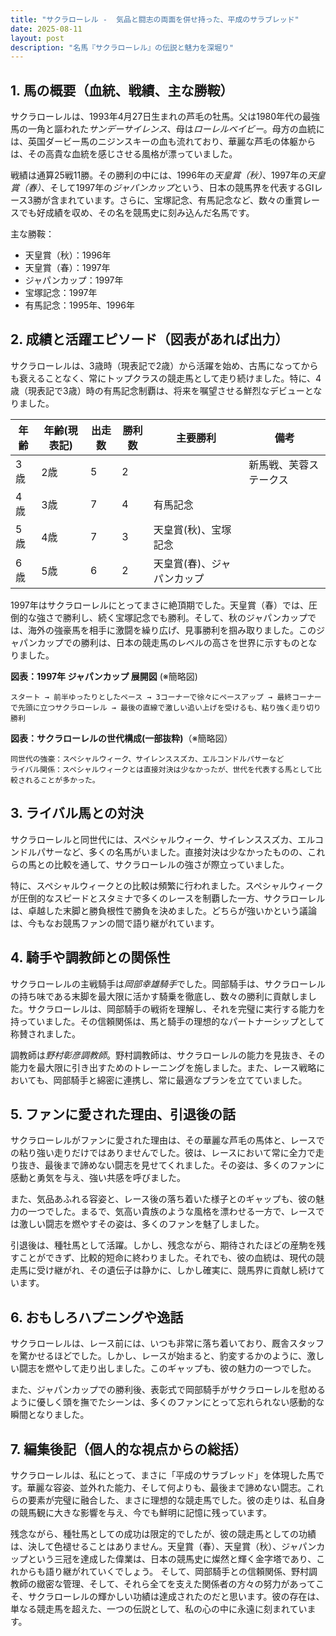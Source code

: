 ```yaml
---
title: "サクラローレル -  気品と闘志の両面を併せ持った、平成のサラブレッド"
date: 2025-08-11
layout: post
description: "名馬『サクラローレル』の伝説と魅力を深堀り"
---
```


## 1. 馬の概要（血統、戦績、主な勝鞍）

サクラローレルは、1993年4月27日生まれの芦毛の牡馬。父は1980年代の最強馬の一角と謳われた*サンデーサイレンス*、母は*ローレルベイビー*。母方の血統には、英国ダービー馬のニジンスキーの血も流れており、華麗な芦毛の体躯からは、その高貴な血統を感じさせる風格が漂っていました。

戦績は通算25戦11勝。その勝利の中には、1996年の*天皇賞（秋）*、1997年の*天皇賞（春）*、そして1997年の*ジャパンカップ*という、日本の競馬界を代表するGIレース3勝が含まれています。さらに、宝塚記念、有馬記念など、数々の重賞レースでも好成績を収め、その名を競馬史に刻み込んだ名馬です。

主な勝鞍：

* 天皇賞（秋）：1996年
* 天皇賞（春）：1997年
* ジャパンカップ：1997年
* 宝塚記念：1997年
* 有馬記念：1995年、1996年


## 2. 成績と活躍エピソード（図表があれば出力）

サクラローレルは、3歳時（現表記で2歳）から活躍を始め、古馬になってからも衰えることなく、常にトップクラスの競走馬として走り続けました。特に、4歳（現表記で3歳）時の有馬記念制覇は、将来を嘱望させる鮮烈なデビューとなりました。

| 年齢 | 年齢(現表記) | 出走数 | 勝利数 | 主要勝利 | 備考 |
|---|---|---|---|---|---|
| 3歳 | 2歳 | 5 | 2 |  | 新馬戦、芙蓉ステークス |
| 4歳 | 3歳 | 7 | 4 | 有馬記念 |  |
| 5歳 | 4歳 | 7 | 3 | 天皇賞(秋)、宝塚記念 |  |
| 6歳 | 5歳 | 6 | 2 | 天皇賞(春)、ジャパンカップ |  |


1997年はサクラローレルにとってまさに絶頂期でした。天皇賞（春）では、圧倒的な強さで勝利し、続く宝塚記念でも勝利。そして、秋のジャパンカップでは、海外の強豪馬を相手に激闘を繰り広げ、見事勝利を掴み取りました。このジャパンカップでの勝利は、日本の競走馬のレベルの高さを世界に示すものとなりました。


**図表：1997年 ジャパンカップ 展開図** (※簡略図)

```
スタート → 前半ゆったりとしたペース → 3コーナーで徐々にペースアップ → 最終コーナーで先頭に立つサクラローレル → 最後の直線で激しい追い上げを受けるも、粘り強く走り切り勝利
```

**図表：サクラローレルの世代構成(一部抜粋)**（※簡略図）

```
同世代の強豪：スペシャルウィーク、サイレンススズカ、エルコンドルパサーなど
ライバル関係：スペシャルウィークとは直接対決は少なかったが、世代を代表する馬として比較されることが多かった。
```


## 3. ライバル馬との対決

サクラローレルと同世代には、スペシャルウィーク、サイレンススズカ、エルコンドルパサーなど、多くの名馬がいました。直接対決は少なかったものの、これらの馬との比較を通して、サクラローレルの強さが際立っていました。

特に、スペシャルウィークとの比較は頻繁に行われました。スペシャルウィークが圧倒的なスピードとスタミナで多くのレースを制覇した一方、サクラローレルは、卓越した末脚と勝負根性で勝負を決めました。どちらが強いかという議論は、今もなお競馬ファンの間で語り継がれています。


## 4. 騎手や調教師との関係性

サクラローレルの主戦騎手は*岡部幸雄騎手*でした。岡部騎手は、サクラローレルの持ち味である末脚を最大限に活かす騎乗を徹底し、数々の勝利に貢献しました。サクラローレルは、岡部騎手の戦術を理解し、それを完璧に実行する能力を持っていました。その信頼関係は、馬と騎手の理想的なパートナーシップとして称賛されました。

調教師は*野村彰彦調教師*。野村調教師は、サクラローレルの能力を見抜き、その能力を最大限に引き出すためのトレーニングを施しました。また、レース戦略においても、岡部騎手と綿密に連携し、常に最適なプランを立てていました。


## 5. ファンに愛された理由、引退後の話

サクラローレルがファンに愛された理由は、その華麗な芦毛の馬体と、レースでの粘り強い走りだけではありませんでした。彼は、レースにおいて常に全力で走り抜き、最後まで諦めない闘志を見せてくれました。その姿は、多くのファンに感動と勇気を与え、強い共感を呼びました。

また、気品あふれる容姿と、レース後の落ち着いた様子とのギャップも、彼の魅力の一つでした。まるで、気高い貴族のような風格を漂わせる一方で、レースでは激しい闘志を燃やすその姿は、多くのファンを魅了しました。

引退後は、種牡馬として活躍。しかし、残念ながら、期待されたほどの産駒を残すことができず、比較的短命に終わりました。それでも、彼の血統は、現代の競走馬に受け継がれ、その遺伝子は静かに、しかし確実に、競馬界に貢献し続けています。


## 6. おもしろハプニングや逸話

サクラローレルは、レース前には、いつも非常に落ち着いており、厩舎スタッフを驚かせるほどでした。しかし、レースが始まると、豹変するかのように、激しい闘志を燃やして走り出しました。このギャップも、彼の魅力の一つでした。

また、ジャパンカップでの勝利後、表彰式で岡部騎手がサクラローレルを慰めるように優しく頭を撫でたシーンは、多くのファンにとって忘れられない感動的な瞬間となりました。


## 7. 編集後記（個人的な視点からの総括）

サクラローレルは、私にとって、まさに「平成のサラブレッド」を体現した馬です。華麗な容姿、並外れた能力、そして何よりも、最後まで諦めない闘志。これらの要素が完璧に融合した、まさに理想的な競走馬でした。彼の走りは、私自身の競馬観に大きな影響を与え、今でも鮮明に記憶に残っています。

残念ながら、種牡馬としての成功は限定的でしたが、彼の競走馬としての功績は、決して色褪せることはありません。天皇賞（春）、天皇賞（秋）、ジャパンカップという三冠を達成した偉業は、日本の競馬史に燦然と輝く金字塔であり、これからも語り継がれていくでしょう。  そして、岡部騎手との信頼関係、野村調教師の緻密な管理、そして、それら全てを支えた関係者の方々の努力があってこそ、サクラローレルの輝かしい功績は達成されたのだと思います。彼の存在は、単なる競走馬を超えた、一つの伝説として、私の心の中に永遠に刻まれています。
